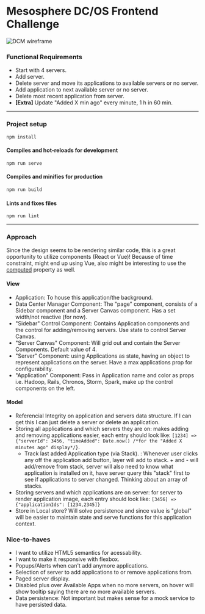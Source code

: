 # Mesosphere DC/OS Frontend Challenge

![DCM wireframe](https://mesosphere.com/wp-content/uploads/2015/04/datacenter-manager.png)

### Functional Requirements
- Start with 4 servers.
- Add server.
- Delete server and move its applications to available servers or no server.
- Add application to next available server or no server.
- Delete most recent application from server.
- **[Extra]** Update "Added X min ago" every minute, 1 h in 60 min.

---

### Project setup
```
npm install
```

#### Compiles and hot-reloads for development
```
npm run serve
```

#### Compiles and minifies for production
```
npm run build
```

#### Lints and fixes files
```
npm run lint
```

---

### Approach
Since the design seems to be rendering similar code, this is a great opportunity to utilize components (React or Vue)! Because of time constraint, might end up using Vue, also might be interesting to use the [computed](https://vuejs.org/v2/guide/computed.html) property as well.

#### View
- Application: To house this application/the background.
- Data Center Manager Component: The "page" component, consists of a Sidebar component and a Server Canvas component. Has a set width/not reactive (for now).
- "Sidebar" Control Component: Contains Application components and the control for adding/removing servers. Use state to control Server Canvas.
- "Server Canvas" Component: Will grid out and contain the Server Components. Default value of 4.
- "Server" Component: using Applications as state, having an object to represent applications on the server. Have a max applications prop for configurability.
- "Application" Component: Pass in Application name and color as props i.e. Hadoop, Rails, Chronos, Storm, Spark, make up the control components on the left.

#### Model
- Referencial Integrity on application and servers data structure. If I can get this I can just delete a server or delete an application.
- Storing all applications and which servers they are on: makes adding and removing applications easier, each entry should look like: `[1234] => {"serverId": 3456, "timeAdded": Date.now() /*for the "Added X minutes ago" display*/}`.
  - Track last added Application type (via Stack). : Whenever user clicks any off the application add button, layer will add to stack. + and - will add/remove from stack, server will also need to know what application is installed on it, have server query this "stack" first to see if applications to server changed. Thinking about an array of stacks.
- Storing servers and which applications are on server: for server to render application image, each entry should look like: `[3456] => {"applicationIds": [1234,2345]}`
- Store in Local store? Will solve persistence and since value is "global" will be easier to maintain state and serve functions for this application context.

### Nice-to-haves
- I want to utilize HTML5 semantics for acessability.
- I want to make it responsive with flexbox.
- Popups/Alerts when can't add anymore applications.
- Selection of server to add applications to or remove applications from.
- Paged server display.
- Disabled plus over Available Apps when no more servers, on hover will show tooltip saying there are no more available servers.
- Data persistence: Not important but makes sense for a mock service to have persisted data.
